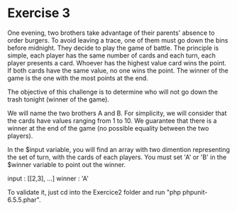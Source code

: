 # Exercise 3

One evening, two brothers take advantage of their parents' absence to order burgers. To avoid leaving a trace, one of them must go down the bins before midnight. They decide to play the game of battle. The principle is simple, each player has the same number of cards and each turn, each player presents a card. Whoever has the highest value card wins the point. If both cards have the same value, no one wins the point. The winner of the game is the one with the most points at the end.

The objective of this challenge is to determine who will not go down the trash tonight (winner of the game).

We will name the two brothers A and B. For simplicity, we will consider that the cards have values ranging from 1 to 10. We guarantee that there is a winner at the end of the game (no possible equality between the two players).

In the $input variable, you will find an array with two dimention representing the set of turn, with the cards of each players. You must set 'A' or 'B' in the $winner variable to point out the winner.

input : [[2,3], ...]
winner : 'A'

To validate it, just cd into the Exercice2 folder and run "php phpunit-6.5.5.phar".

